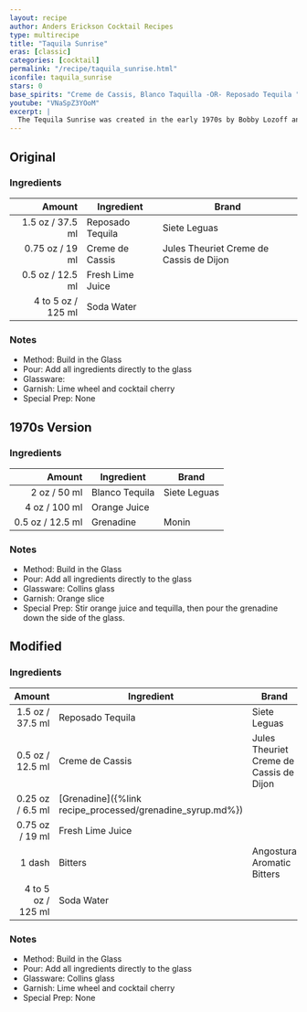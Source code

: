 ```yaml
---
layout: recipe
author: Anders Erickson Cocktail Recipes
type: multirecipe
title: "Taquila Sunrise"
eras: [classic]
categories: [cocktail]
permalink: "/recipe/taquila_sunrise.html"
iconfile: taquila_sunrise
stars: 0
base_spirits: "Creme de Cassis, Blanco Taquilla -OR- Reposado Tequila "
youtube: "VNaSpZ3YOoM"
excerpt: |
  The Tequila Sunrise was created in the early 1970s by Bobby Lozoff and Billy Rice at the Trident bar in Sausalito, California. The cocktail achieved notoriety after a member of the Rolling Stones tasted it at a party to kick off the 1972 tour. The band began ordering it at stops across the country and even dubbed the tour “the cocaine and Tequila Sunrise tour,” which helped to propel the drink’s popularity.
---
```


<div class="subrecipe" markdown="1">

## Original

### Ingredients

|    Amount | Ingredient       | Brand                                   |
| --------: | ---------------- | --------------------------------------- |
|    1.5 oz / 37.5 ml | Reposado Tequila | Siete Leguas                            |
|   0.75 oz / 19 ml | Creme de Cassis  | Jules Theuriet Creme de Cassis de Dijon |
|    0.5 oz / 12.5 ml | Fresh Lime Juice |
| 4 to 5 oz / 125 ml | Soda Water       |

### Notes

- Method: Build in the Glass
- Pour: Add all ingredients directly to the glass
- Glassware:
- Garnish: Lime wheel and cocktail cherry
- Special Prep: None

</div>
<div class="subrecipe" markdown="1">

## 1970s Version

### Ingredients

| Amount | Ingredient     | Brand        |
| -----: | -------------- | ------------ |
|   2 oz / 50 ml | Blanco Tequila | Siete Leguas |
|   4 oz / 100 ml | Orange Juice   |
| 0.5 oz / 12.5 ml | Grenadine      | Monin        |

### Notes

- Method: Build in the Glass
- Pour: Add all ingredients directly to the glass
- Glassware: Collins glass
- Garnish: Orange slice
- Special Prep: Stir orange juice and tequilla, then pour the grenadine down the side of the glass.

</div>
<div class="subrecipe" markdown="1">

## Modified

### Ingredients

|    Amount | Ingredient                                      | Brand                                   |
| --------: | ----------------------------------------------- | --------------------------------------- |
|    1.5 oz / 37.5 ml | Reposado Tequila                                | Siete Leguas                            |
|    0.5 oz / 12.5 ml | Creme de Cassis                                 | Jules Theuriet Creme de Cassis de Dijon |
|   0.25 oz / 6.5 ml | [Grenadine]({%link recipe_processed/grenadine_syrup.md%}) |
|   0.75 oz / 19 ml | Fresh Lime Juice                                |
|    1 dash | Bitters                                         | Angostura Aromatic Bitters              |
| 4 to 5 oz / 125 ml | Soda Water                                      |

### Notes

- Method: Build in the Glass
- Pour: Add all ingredients directly to the glass
- Glassware: Collins glass
- Garnish: Lime wheel and cocktail cherry
- Special Prep: None

</div>
